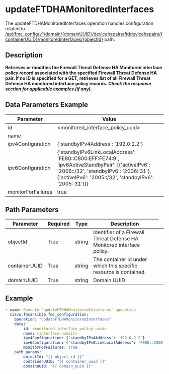 # updateFTDHAMonitoredInterfaces

The updateFTDHAMonitoredInterfaces operation handles configuration related to [/api/fmc_config/v1/domain/{domainUUID}/devicehapairs/ftddevicehapairs/{containerUUID}/monitoredinterfaces/{objectId}](/paths//api/fmc_config/v1/domain/{domain_uuid}/devicehapairs/ftddevicehapairs/{container_uuid}/monitoredinterfaces/{object_id}.md) path.&nbsp;
## Description
**Retrieves or modifies the Firewall Threat Defense HA Monitored interface policy record associated with the specified Firewall Threat Defense HA pair. If no ID is specified for a GET, retrieves list of all Firewall Threat Defense HA monitored interface policy records. _Check the response section for applicable examples (if any)._**

## Data Parameters Example
| Parameter | Value |
| --------- | -------- |
| id | <monitored_interface_policy_uuid> |
| name | <interface-nameif> |
| ipv4Configuration | {'standbyIPv4Address': '192.0.2.2'} |
| ipv6Configuration | {'standbyIPv6LinkLocalAddress': 'FE80::C800:EFF:FE74:9', 'ipv6ActiveStandbyPair': [{'activeIPv6': '2006::/32', 'standbyIPv6': '2006::31'}, {'activeIPv6': '2005::/32', 'standbyIPv6': '2005::31'}]} |
| monitorForFailures | true |

## Path Parameters
| Parameter | Required | Type | Description |
| --------- | -------- | ---- | ----------- |
| objectId | True | string <td colspan=3> Identifier of a Firewall Threat Defense HA Monitored interface policy. |
| containerUUID | True | string <td colspan=3> The container id under which this specific resource is contained. |
| domainUUID | True | string <td colspan=3> Domain UUID |

## Example
```yaml
- name: Execute 'updateFTDHAMonitoredInterfaces' operation
  cisco.fmcansible.fmc_configuration:
    operation: "updateFTDHAMonitoredInterfaces"
    data:
        id: <monitored_interface_policy_uuid>
        name: <interface-nameif>
        ipv4Configuration: {'standbyIPv4Address': '192.0.2.2'}
        ipv6Configuration: {'standbyIPv6LinkLocalAddress': 'FE80::C800:EFF:FE74:9', 'ipv6ActiveStandbyPair': [{'activeIPv6': '2006::/32', 'standbyIPv6': '2006::31'}, {'activeIPv6': '2005::/32', 'standbyIPv6': '2005::31'}]}
        monitorForFailures: true
    path_params:
        objectId: "{{ object_id }}"
        containerUUID: "{{ container_uuid }}"
        domainUUID: "{{ domain_uuid }}"

```